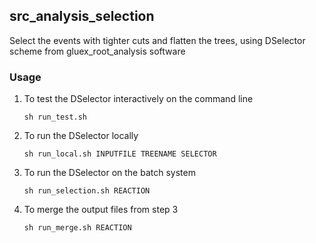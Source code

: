 ## src_analysis_selection

Select the events with tighter cuts and flatten the trees, using DSelector scheme from gluex_root_analysis software

### Usage

1.  To test the DSelector interactively on the command line

    `sh run_test.sh`

2.  To run the DSelector locally

    `sh run_local.sh INPUTFILE TREENAME SELECTOR`

3.  To run the DSelector on the batch system

    `sh run_selection.sh REACTION`

4.  To merge the output files from step 3

    `sh run_merge.sh REACTION`